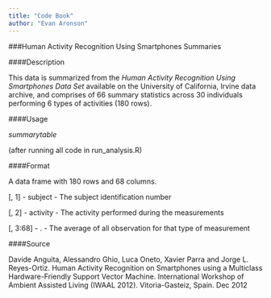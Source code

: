 ```yaml
---
title: "Code Book"
author: "Evan Aronson"
---
```


###Human Activity Recognition Using Smartphones Summaries 

####Description

This data is summarized from the *Human Activity Recognition Using Smartphones Data Set* available on the University of California, Irvine data archive, and comprises of 66 summary statistics across 30 individuals performing 6 types of activities (180 rows).

####Usage

*summarytable*

(after running all code in run_analysis.R)

####Format

A data frame with 180 rows and 68 columns.

 [, 1] -      subject	 -   The subject identification number
 
 [, 2]	-    activity  -  The activity performed during the measurements
 
 [, 3:68]  -  .      -     The average of all observation for that type of measurement
 

####Source

Davide Anguita, Alessandro Ghio, Luca Oneto, Xavier Parra and Jorge L. Reyes-Ortiz. Human Activity Recognition on Smartphones using a Multiclass Hardware-Friendly Support Vector Machine. International Workshop of Ambient Assisted Living (IWAAL 2012). Vitoria-Gasteiz, Spain. Dec 2012